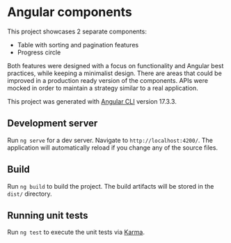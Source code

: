 # Angular components

This project showcases 2 separate components: 
  * Table with sorting and pagination features
  * Progress circle

Both features were designed with a focus on functionality and Angular best practices, while keeping a minimalist design.
There are areas that could be improved in a production ready version of the components. APIs were mocked in order to
maintain a strategy similar to a real application.

This project was generated with [Angular CLI](https://github.com/angular/angular-cli) version 17.3.3.

## Development server

Run `ng serve` for a dev server. Navigate to `http://localhost:4200/`. The application will automatically reload if you change any of the source files.

## Build

Run `ng build` to build the project. The build artifacts will be stored in the `dist/` directory.

## Running unit tests

Run `ng test` to execute the unit tests via [Karma](https://karma-runner.github.io).
